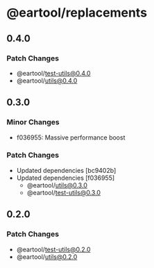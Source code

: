 # @eartool/replacements

## 0.4.0

### Patch Changes

- @eartool/test-utils@0.4.0
- @eartool/utils@0.4.0

## 0.3.0

### Minor Changes

- f036955: Massive performance boost

### Patch Changes

- Updated dependencies [bc9402b]
- Updated dependencies [f036955]
  - @eartool/utils@0.3.0
  - @eartool/test-utils@0.3.0

## 0.2.0

### Patch Changes

- @eartool/test-utils@0.2.0
- @eartool/utils@0.2.0
